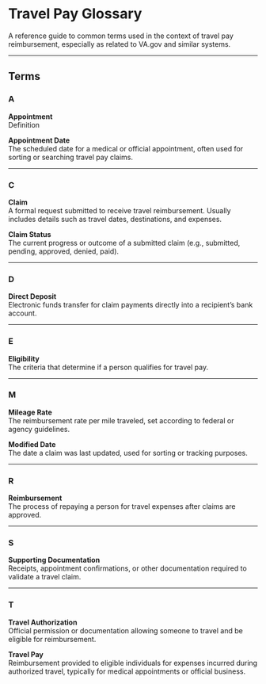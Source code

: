 # Travel Pay Glossary
A reference guide to common terms used in the context of travel pay reimbursement, especially as related to VA.gov and similar systems.   

---
## Terms   

### A

**Appointment**  
Definition

**Appointment Date**  
The scheduled date for a medical or official appointment, often used for sorting or searching travel pay claims.

---
### C   

**Claim**  
A formal request submitted to receive travel reimbursement. Usually includes details such as travel dates, destinations, and expenses.

**Claim Status**  
The current progress or outcome of a submitted claim (e.g., submitted, pending, approved, denied, paid).   

---  
### D   

**Direct Deposit**  
Electronic funds transfer for claim payments directly into a recipient’s bank account.

---
### E   

**Eligibility**  
The criteria that determine if a person qualifies for travel pay.   

---   
### M   

**Mileage Rate**  
The reimbursement rate per mile traveled, set according to federal or agency guidelines.

**Modified Date**  
The date a claim was last updated, used for sorting or tracking purposes.   

---
### R   

**Reimbursement**  
The process of repaying a person for travel expenses after claims are approved.   

---
### S   

**Supporting Documentation**  
Receipts, appointment confirmations, or other documentation required to validate a travel claim.   

---   
### T

**Travel Authorization**  
Official permission or documentation allowing someone to travel and be eligible for reimbursement.

**Travel Pay**  
Reimbursement provided to eligible individuals for expenses incurred during authorized travel, typically for medical appointments or official business.

